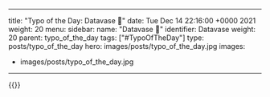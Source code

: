 
---
title: "Typo of the Day: Datavase 💐"
date: Tue Dec 14 22:16:00 +0000 2021
weight: 20
menu:
  sidebar:
    name: "Datavase 💐"
    identifier: Datavase
    weight: 20
    parent: typo_of_the_day
tags: ["#TypoOfTheDay"]
type: posts/typo_of_the_day
hero: images/posts/typo_of_the_day.jpg
images:
- images/posts/typo_of_the_day.jpg
---


{{<x user="mariatta" id="1470880276507156481">}}

